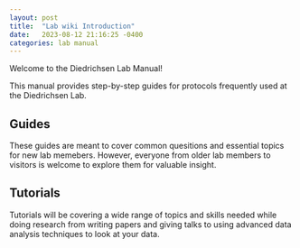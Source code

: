 ```yaml
---
layout: post
title:  "Lab wiki Introduction"
date:   2023-08-12 21:16:25 -0400
categories: lab manual
---
```

Welcome to the Diedrichsen Lab Manual!

This manual provides step-by-step guides for protocols frequently used at the Diedrichsen Lab.

## Guides
These guides are meant to cover common quesitions and essential topics for new lab memebers. However, everyone from older lab members to visitors is welcome to explore them for valuable insight.


## Tutorials
Tutorials will be covering a wide range of topics and skills needed while doing research from writing papers and giving talks to using advanced data analysis techniques to look at your data.
